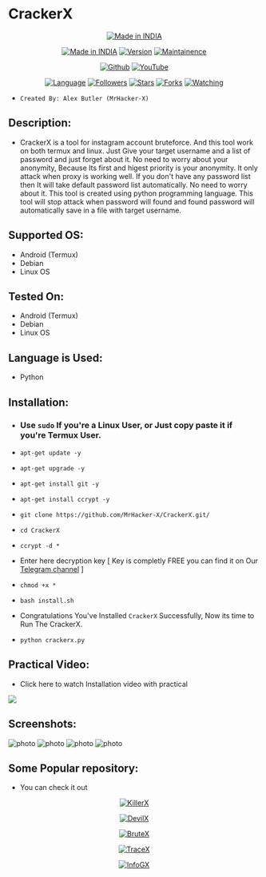# CrackerX

<p align="center">
<a href="https://instagram.com/0hacker_x0"><img title="Made in INDIA" src="https://img.shields.io/badge/MADE%20IN-INDIA-SCRIPT?colorA=%23ff8100&colorB=%23017e40&colorC=%23ff0000&style=for-the-badge"></a>
</p>

<p align="center">
<a href="https://instagram.com/0hacker_x0"><img title="Made in INDIA" src="https://img.shields.io/badge/Tool-CrackerX-green.svg"></a>
<a href="https://youtube.com/@Technolex"><img title="Version" src="https://img.shields.io/badge/Version-1.0-green.svg?style=flat-square"></a>
<a href="https://youtube.com/@Technolex"><img title="Maintainence" src="https://img.shields.io/badge/Maintained%3F-yes-green.svg"></a>
</p>

<p align="center">
<a href="https://github.com/MrHacker-X"><img title="Github" src="https://img.shields.io/badge/MrHacker-X-brightgreen?style=for-the-badge&logo=github"></a>
<a href="https://youtube.com/@Technolex"><img title="YouTube" src="https://img.shields.io/badge/YouTube-Technolex-red?style=for-the-badge&logo=Youtube"></a>
</p>
<p align="center">
<a href="https://github.com/MrHacker-X"><img title="Language" src="https://img.shields.io/badge/Made%20with-Python-1f425f.svg?v=103"></a>
<a href="https://github.com/MrHacker-X"><img title="Followers" src="https://img.shields.io/github/followers/MrHacker-X?color=blue&style=flat-square"></a>
<a href="https://github.com/MrHacker-X"><img title="Stars" src="https://img.shields.io/github/stars/MrHacker-X/CrackerX?color=red&style=flat-square"></a>
<a href="https://github.com/MrHacker-X"><img title="Forks" src="https://img.shields.io/github/forks/MrHacker-X/CrackerX?color=red&style=flat-square"></a>
<a href="https://github.com/MrHacker-X"><img title="Watching" src="https://img.shields.io/github/watchers/MrHacker-X/CrackerX?label=Watchers&color=blue&style=flat-square"></a>

</p>

+ ``` Created By: Alex Butler (MrHacker-X) ```

## Description:

+ CrackerX is a tool for instagram account bruteforce. And this tool work on both termux and linux. Just Give your target username and a list of password and just forget about it. No need to worry about your anonymity, Because Its first and higest priority is your anonymity. It only attack when proxy is working well. If you don't have any password list then It will take default password list automatically. No need to worry about it. This tool is created using python programming language. This tool will stop attack when password will found and found password will automatically save in a file with target username.

## Supported OS:

+ Android (Termux)
+ Debian
+ Linux OS

## Tested On:

+ Android (Termux)
+ Debian
+ Linux OS

## Language is Used:

+ Python

## Installation:

+ ### Use  ` sudo ` If you're a Linux User, or Just copy paste it if you're Termux User.

+ ` apt-get update -y `
+ ` apt-get upgrade -y `
+ ` apt-get install git -y `
+ ` apt-get install ccrypt -y `
+ ` git clone https://github.com/MrHacker-X/CrackerX.git/ `
+ ` cd CrackerX `
+ ` ccrypt -d * `

+ Enter here decryption key [ Key is completly FREE you can find it on Our [Telegram channel](https://t.me/hackwithalex/162) ]

+ ` chmod +x * `
+ ` bash install.sh `

+ Congratulations You've Installed ` CrackerX ` Successfully, Now its time to Run The CrackerX.

+ ` python crackerx.py `

## Practical Video:

+ Click here to watch Installation video with practical

<a href="https://t.me/hackwithalex/161" >
<img src="https://i.ibb.co/yPf4D2h/Capture-2023-03-08-03-02-18.jpg" >
</a>


## Screenshots:

![photo](https://i.ibb.co/XDspQ2b/Screenshot-2023-03-08-03-13-13-242-com-termux.jpg)
![photo](https://i.ibb.co/5956vLt/Screenshot-2023-03-08-03-14-04-847-com-termux.jpg)
![photo](https://i.ibb.co/KD4WYZ1/Screenshot-2023-03-08-03-13-54-699-com-termux.jpg)
![photo](https://i.ibb.co/zbJyGt5/Screenshot-2023-03-08-03-14-42-354-com-termux.jpg)


## Some Popular repository:
+ You can check it out
<p align="center"><a href="https://github.com/MrHacker-X/KillerX.git/"><img title="KillerX" src="https://github-readme-stats.vercel.app/api/pin/?username=MrHacker-X&repo=KillerX&theme=dark"></a>
<p align="center"><a href="https://github.com/MrHacker-X/DevilX.git/"><img title="DevilX" src="https://github-readme-stats.vercel.app/api/pin/?username=MrHacker-X&repo=DevilX&theme=dark"></a>
<p align="center"><a href="https://github.com/MrHacker-X/BruteX.git/"><img title="BruteX" src="https://github-readme-stats.vercel.app/api/pin/?username=MrHacker-X&repo=BruteX&theme=dark"></a>
<p align="center"><a href="https://github.com/MrHacker-X/TraceX.git/"><img title="TraceX" src="https://github-readme-stats.vercel.app/api/pin/?username=MrHacker-X&repo=TraceX&theme=dark"></a>
<p align="center"><a href="https://github.com/MrHacker-X/InfoGX.git/"><img title="InfoGX" src="https://github-readme-stats.vercel.app/api/pin/?username=MrHacker-X&repo=InfoGX&theme=dark"></a>

